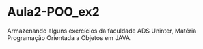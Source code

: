 # Aula2-POO_ex2
Armazenando alguns exercícios da faculdade ADS Uninter, Matéria Programação Orientada a Objetos em JAVA.

